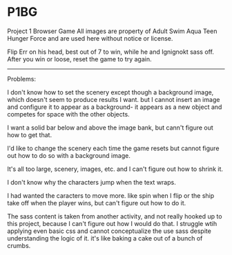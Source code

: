 # P1BG
Project 1 Browser Game
All images are property of Adult Swim Aqua Teen Hunger Force and are used here without notice or license.

Flip Err on his head, best out of 7 to win, while he and Ignignokt sass off.
After you win or loose, reset the game to try again.

----------------------------------------------------------

Problems:

I don't know how to set the scenery except though a background image, which doesn't seem to produce results I want. but I cannot insert an image and configure it to appear as a background- it appears as a new object and competes for space with the other objects.

I want a solid bar below and above the image bank, but cann't figure out how to get that.

I'd like to change the scenery each time the game resets but cannot figure out how to do so with a background image.

It's all too large, scenery, images, etc. and I can't figure out how to shrink it.

I don't know why the characters jump when the text wraps.

I had wanted the caracters to move more. like spin when I flip or the ship take off when the player wins, but can't figure out how to do it.

The sass content is taken from another activity, and not really hooked up to this project, because I can't figure out how I would do that.  I struggle wtih applying even basic css and cannot conceptualize the use sass despite understanding the logic of it.  it's like baking a cake out of a bunch of crumbs.
